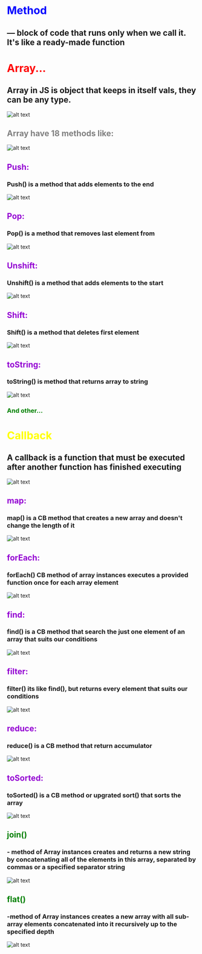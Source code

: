 
# <span style="color: blue"> Method </span> 
## — block of code that runs only when we call it. It's like a ready-made function
# <span style="color: red"> Array...
##  Array in JS is object that keeps in itself vals, they can be any type.
![alt text](image.png)
## <span style="color: gray"> Array have 18 methods like:
![alt text](image-1.png)
## <span style="color: darkviolet"> Push:
### Push() is a method that adds elements to the end
![alt text](image-8.png)
## <span style="color: darkviolet"> Pop:
### Pop() is a method that removes last element from
![alt text](image-9.png)
## <span style="color: darkviolet"> Unshift:
### Unshift() is a method that adds elements to the start
![alt text](image-10.png)
## <span style="color: darkviolet"> Shift:
### Shift() is a method that deletes first element
![alt text](image-11.png)
## <span style="color: darkviolet"> toString:
### toString() is method that returns array to string
![alt text](image-12.png)
### <span style="color: green">  And other...
#
#
# <span style="color: yellow"> Callback
## A callback is a function that must be executed after another function has finished executing
![alt text](image-7.png)
## <span style="color: darkviolet"> map:
### map() is a CB method that creates a new array and doesn't change the length of it
![alt text](image-13.png)
## <span style="color: darkviolet"> forEach:
### forEach() CB method of array instances executes a provided function once for each array element
![alt text](image-14.png)
## <span style="color: darkviolet"> find:
### find() is a CB method that search the just one element of an array that suits our conditions
![alt text](image-15.png)
## <span style="color: darkviolet"> filter:
### filter() its like find(), but returns every element that suits our conditions
![alt text](image-16.png)
## <span style="color: darkviolet"> reduce:
### reduce() is a CB method that return accumulator
![alt text](image-17.png)
## <span style="color: darkviolet"> toSorted:
### toSorted() is a CB method or upgrated sort() that sorts the array 
![alt text](image-18.png)


## <span style="color: green"> join() 
### - method of Array instances creates and returns a new string by concatenating all of the elements in this array, separated by commas or a specified separator string
![alt text](image-19.png)

## <span style="color: green"> flat() 
### -method of Array instances creates a new array with all sub-array elements concatenated into it recursively up to the specified depth
![alt text](image-20.png)
